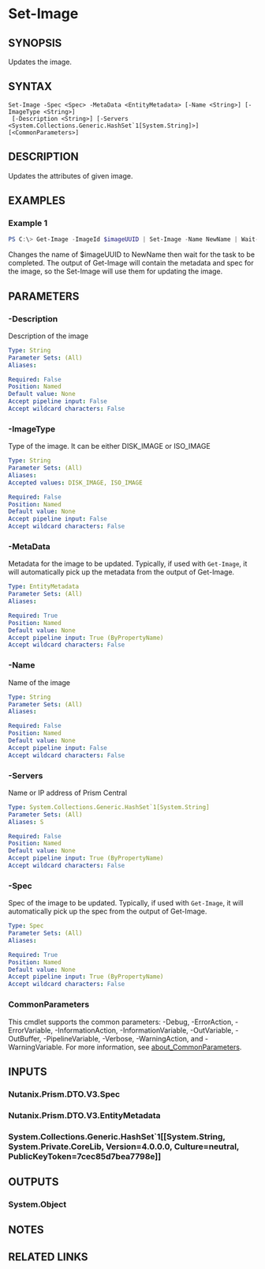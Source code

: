 ﻿---
external help file: Nutanix.Prism.PS.Cmds.dll-Help.xml
Module Name: Nutanix.Prism.PS.Cmds
online version:
schema: 2.0.0
---

# Set-Image

## SYNOPSIS
Updates the image.

## SYNTAX

```
Set-Image -Spec <Spec> -MetaData <EntityMetadata> [-Name <String>] [-ImageType <String>]
 [-Description <String>] [-Servers <System.Collections.Generic.HashSet`1[System.String]>] [<CommonParameters>]
```

## DESCRIPTION
Updates the attributes of given image.

## EXAMPLES

### Example 1
```powershell
PS C:\> Get-Image -ImageId $imageUUID | Set-Image -Name NewName | Wait-Task
```

Changes the name of $imageUUID to NewName then wait for the task to be completed. The output of Get-Image will contain the metadata and spec for the image, so the Set-Image will use them for updating the image.

## PARAMETERS

### -Description
Description of the image

```yaml
Type: String
Parameter Sets: (All)
Aliases:

Required: False
Position: Named
Default value: None
Accept pipeline input: False
Accept wildcard characters: False
```

### -ImageType
Type of the image. It can be either DISK_IMAGE or ISO_IMAGE

```yaml
Type: String
Parameter Sets: (All)
Aliases:
Accepted values: DISK_IMAGE, ISO_IMAGE

Required: False
Position: Named
Default value: None
Accept pipeline input: False
Accept wildcard characters: False
```

### -MetaData
Metadata for the image to be updated. Typically, if used with `Get-Image`, it will automatically pick up the metadata from the output of Get-Image.

```yaml
Type: EntityMetadata
Parameter Sets: (All)
Aliases:

Required: True
Position: Named
Default value: None
Accept pipeline input: True (ByPropertyName)
Accept wildcard characters: False
```

### -Name
Name of the image

```yaml
Type: String
Parameter Sets: (All)
Aliases:

Required: False
Position: Named
Default value: None
Accept pipeline input: False
Accept wildcard characters: False
```

### -Servers
Name or IP address of Prism Central

```yaml
Type: System.Collections.Generic.HashSet`1[System.String]
Parameter Sets: (All)
Aliases: S

Required: False
Position: Named
Default value: None
Accept pipeline input: True (ByPropertyName)
Accept wildcard characters: False
```

### -Spec
Spec of the image to be updated. Typically, if used with `Get-Image`, it will automatically pick up the spec from the output of Get-Image.

```yaml
Type: Spec
Parameter Sets: (All)
Aliases:

Required: True
Position: Named
Default value: None
Accept pipeline input: True (ByPropertyName)
Accept wildcard characters: False
```

### CommonParameters
This cmdlet supports the common parameters: -Debug, -ErrorAction, -ErrorVariable, -InformationAction, -InformationVariable, -OutVariable, -OutBuffer, -PipelineVariable, -Verbose, -WarningAction, and -WarningVariable. For more information, see [about_CommonParameters](http://go.microsoft.com/fwlink/?LinkID=113216).

## INPUTS

### Nutanix.Prism.DTO.V3.Spec
### Nutanix.Prism.DTO.V3.EntityMetadata
### System.Collections.Generic.HashSet`1[[System.String, System.Private.CoreLib, Version=4.0.0.0, Culture=neutral, PublicKeyToken=7cec85d7bea7798e]]
## OUTPUTS

### System.Object
## NOTES

## RELATED LINKS
